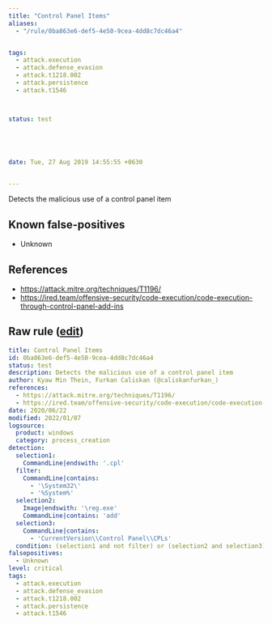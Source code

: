 ```yaml
---
title: "Control Panel Items"
aliases:
  - "/rule/0ba863e6-def5-4e50-9cea-4dd8c7dc46a4"


tags:
  - attack.execution
  - attack.defense_evasion
  - attack.t1218.002
  - attack.persistence
  - attack.t1546



status: test





date: Tue, 27 Aug 2019 14:55:55 +0630


---
```


Detects the malicious use of a control panel item

<!--more-->


## Known false-positives

* Unknown



## References

* https://attack.mitre.org/techniques/T1196/
* https://ired.team/offensive-security/code-execution/code-execution-through-control-panel-add-ins


## Raw rule ([edit](https://github.com/SigmaHQ/sigma/edit/master/rules/windows/process_creation/proc_creation_win_control_panel_item.yml))
```yaml
title: Control Panel Items
id: 0ba863e6-def5-4e50-9cea-4dd8c7dc46a4
status: test
description: Detects the malicious use of a control panel item
author: Kyaw Min Thein, Furkan Caliskan (@caliskanfurkan_)
references:
  - https://attack.mitre.org/techniques/T1196/
  - https://ired.team/offensive-security/code-execution/code-execution-through-control-panel-add-ins
date: 2020/06/22
modified: 2022/01/07
logsource:
  product: windows
  category: process_creation
detection:
  selection1:
    CommandLine|endswith: '.cpl'
  filter:
    CommandLine|contains:
      - '\System32\'
      - '%System%'
  selection2:
    Image|endswith: '\reg.exe'
    CommandLine|contains: 'add'
  selection3:
    CommandLine|contains:
      - 'CurrentVersion\\Control Panel\\CPLs'
  condition: (selection1 and not filter) or (selection2 and selection3)
falsepositives:
  - Unknown
level: critical
tags:
  - attack.execution
  - attack.defense_evasion
  - attack.t1218.002
  - attack.persistence
  - attack.t1546

```
